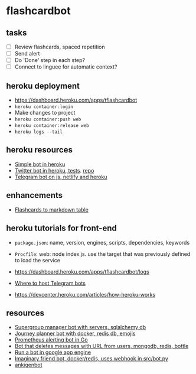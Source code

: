 # flashcardbot

## tasks

* [ ] Review flashcards, spaced repetition
* [ ] Send alert
* [ ] Do 'Done' step in each step?
* [ ] Connect to linguee for automatic context?

## heroku deployment

* <https://dashboard.heroku.com/apps/tflashcardbot>
* `heroku container:login`
* Make changes to project
* `heroku container:push web`
* `heroku container:release web`
* `heroku logs --tail`

## heroku resources

* [Simple bot in heroku](https://medium.com/python4you/creating-telegram-bot-and-deploying-it-on-heroku-471de1d96554)
* [Twitter bot in heroku, tests](https://dev.to/emcain/how-to-set-up-a-twitter-bot-with-python-and-heroku-1n39). [repo](https://github.com/emcain/drug_names)
* [Telegram bot on js, netlify and heroku](https://dev.to/jagedn/build-a-telegram-bot-using-netlify-47i1)

## enhancements

* [Flashcards to markdown table](https://core.telegram.org/bots/api#formatting-options)

## heroku tutorials for front-end

* `package.json`: name, version, engines, scripts, dependencies, keywords
* `Procfile`: web: node index.js. use the target that was previously defined to load the service

* <https://dashboard.heroku.com/apps/tflashcardbot/logs>
* [Where to host Telegram bots](https://github.com/python-telegram-bot/python-telegram-bot/wiki/Where-to-host-Telegram-Bots)
* <https://devcenter.heroku.com/articles/how-heroku-works>

## resources

* [Supergroup manager bot with servers, sqlalchemy db](https://github.com/CubexX/confstat-bot)
* [Journey planner bot with docker, redis db, emojis](https://github.com/eigenein/ns-bot)
* [Prometheus alerting bot in Go](https://github.com/inCaller/prometheus_bot)
* [Bot that deletes messages with URL from users, mongodb, redis, bottle](https://github.com/lorien/daysandbox_bot)
* [Run a bot in google app engine](https://github.com/yukuku/telebot)
* [Imaginary friend bot, docker/redis, uses webhook in src/bot.py](https://github.com/telegram-bots/imaginaryfriend)
* [ankigenbot](https://github.com/damaru2/ankigenbot)
